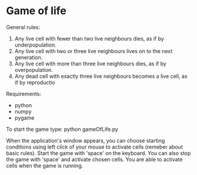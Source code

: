 # Game of life

General rules:
1. Any live cell with fewer than two live neighbours dies, as if by underpopulation.
2. Any live cell with two or three live neighbours lives on to the next generation.
3. Any live cell with more than three live neighbours dies, as if by overpopulation.
4. Any dead cell with exactly three live neighbours becomes a live cell, as if by reproductio

Requirements:
 - python
 - numpy
 - pygame

To start the game type:
  python gameOfLife.py

When the application's window appears, you can choose starting conditions
using left click of your mouse to activate cells (remeber about basic rules).
Start the game with 'space' on the keyboard. You can also stop the game with
'space' and activate chosen cells. You are able to activate cells when
the game is running.
